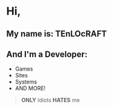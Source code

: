 # Hi,
## My name is: TEnLOcRAFT
## And I'm a Developer:
- Games
- Sites
- Systems
- AND MORE!
> **ONLY** Idiots **HATES** me

